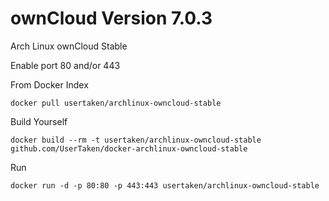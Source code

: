 ownCloud Version 7.0.3
======================

Arch Linux ownCloud Stable

Enable port 80 and/or 443

From Docker Index
```
docker pull usertaken/archlinux-owncloud-stable
```

Build Yourself
```
docker build --rm -t usertaken/archlinux-owncloud-stable github.com/UserTaken/docker-archlinux-owncloud-stable
```

Run
```
docker run -d -p 80:80 -p 443:443 usertaken/archlinux-owncloud-stable
```
